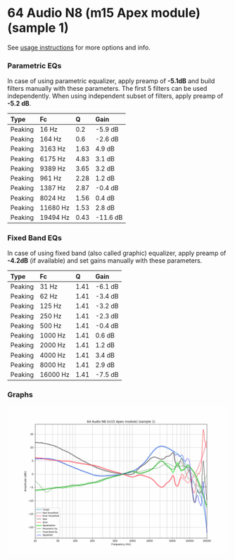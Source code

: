 # 64 Audio N8 (m15 Apex module) (sample 1)
See [usage instructions](https://github.com/jaakkopasanen/AutoEq#usage) for more options and info.

### Parametric EQs
In case of using parametric equalizer, apply preamp of **-5.1dB** and build filters manually
with these parameters. The first 5 filters can be used independently.
When using independent subset of filters, apply preamp of **-5.2 dB**.

| Type    | Fc       |    Q | Gain     |
|:--------|:---------|:-----|:---------|
| Peaking | 16 Hz    | 0.2  | -5.9 dB  |
| Peaking | 164 Hz   | 0.6  | -2.6 dB  |
| Peaking | 3163 Hz  | 1.63 | 4.9 dB   |
| Peaking | 6175 Hz  | 4.83 | 3.1 dB   |
| Peaking | 9389 Hz  | 3.65 | 3.2 dB   |
| Peaking | 961 Hz   | 2.28 | 1.2 dB   |
| Peaking | 1387 Hz  | 2.87 | -0.4 dB  |
| Peaking | 8024 Hz  | 1.56 | 0.4 dB   |
| Peaking | 11680 Hz | 1.53 | 2.8 dB   |
| Peaking | 19494 Hz | 0.43 | -11.6 dB |

### Fixed Band EQs
In case of using fixed band (also called graphic) equalizer, apply preamp of **-4.2dB**
(if available) and set gains manually with these parameters.

| Type    | Fc       |    Q | Gain    |
|:--------|:---------|:-----|:--------|
| Peaking | 31 Hz    | 1.41 | -6.1 dB |
| Peaking | 62 Hz    | 1.41 | -3.4 dB |
| Peaking | 125 Hz   | 1.41 | -3.2 dB |
| Peaking | 250 Hz   | 1.41 | -2.3 dB |
| Peaking | 500 Hz   | 1.41 | -0.4 dB |
| Peaking | 1000 Hz  | 1.41 | 0.6 dB  |
| Peaking | 2000 Hz  | 1.41 | 1.2 dB  |
| Peaking | 4000 Hz  | 1.41 | 3.4 dB  |
| Peaking | 8000 Hz  | 1.41 | 2.9 dB  |
| Peaking | 16000 Hz | 1.41 | -7.5 dB |

### Graphs
![](./64%20Audio%20N8%20(m15%20Apex%20module)%20(sample%201).png)
